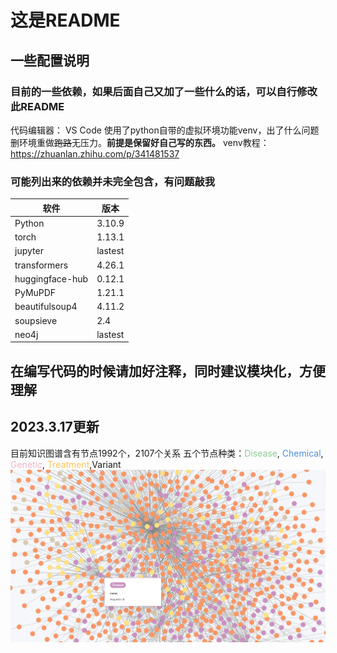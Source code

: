 # 这是README

## 一些配置说明
### 目前的一些依赖，如果后面自己又加了一些什么的话，可以自行修改此README

代码编辑器： VS Code
使用了python自带的虚拟环境功能venv，出了什么问题删环境重做~~跑路~~无压力。**前提是保留好自己写的东西。**
venv教程：https://zhuanlan.zhihu.com/p/341481537

### 可能列出来的依赖并未完全包含，有问题敲我

| 软件 | 版本 |
|---|---|
| Python | 3.10.9 |
| torch | 1.13.1 |
| jupyter | lastest |
| transformers | 4.26.1 |
| huggingface-hub | 0.12.1 |
| PyMuPDF | 1.21.1 |
| beautifulsoup4 | 4.11.2 |
| soupsieve | 2.4 |
| neo4j | lastest |

## 在编写代码的时候请加好注释，同时建议模块化，方便理解

## 2023.3.17更新
目前知识图谱含有节点1992个，2107个关系
五个节点种类：<font color=#8DCC93>Disease</font>, <font color=#4C8EDA>Chemical</font>, <font color=#ecb5c9>Genetic</font>, <font color=#FFC454>Treatment</font>,Variant
![这是知识图谱](readme_res/bloom-visualisation20230317(1).png)
